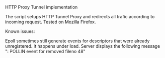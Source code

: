 HTTP Proxy Tunnel implementation

The script setups HTTP Tunnel Proxy and redirects all trafic according to incoming request. Tested on Mozilla Firefox.

Known issues:

Epoll sometimes still generate events for descriptors that were already unregistered.
It happens under load. 
Server displays the following message ": POLLIN event for removed fileno 48"
